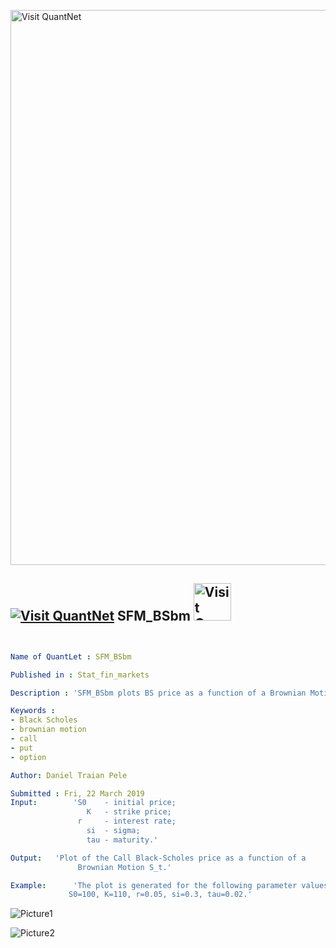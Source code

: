 [<img src="https://github.com/QuantLet/Styleguide-and-FAQ/blob/master/pictures/banner.png" width="888" alt="Visit QuantNet">](http://quantlet.de/)

## [<img src="https://github.com/QuantLet/Styleguide-and-FAQ/blob/master/pictures/qloqo.png" alt="Visit QuantNet">](http://quantlet.de/) **SFM_BSbm** [<img src="https://github.com/QuantLet/Styleguide-and-FAQ/blob/master/pictures/QN2.png" width="60" alt="Visit QuantNet 2.0">](http://quantlet.de/)

```yaml


Name of QuantLet : SFM_BSbm

Published in : Stat_fin_markets

Description : 'SFM_BSbm plots BS price as a function of a Brownian Motion S_t.'

Keywords : 
- Black Scholes
- brownian motion
- call
- put
- option

Author: Daniel Traian Pele

Submitted : Fri, 22 March 2019
Input:        'S0	 - initial price;
				 K	 - strike price;
			   r	 - interest rate;
				 si	 - sigma; 
				 tau - maturity.'

Output:   'Plot of the Call Black-Scholes price as a function of a
               Brownian Motion S_t.'

Example:      'The plot is generated for the following parameter values:
             S0=100, K=110, r=0.05, si=0.3, tau=0.02.'

```

![Picture1](SFMbsbm-1.png)

![Picture2](SFMbsbm-2.png)
